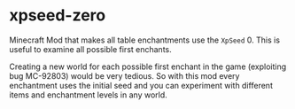 # xpseed-zero
Minecraft Mod that makes all table enchantments use the `XpSeed` 0.
This is useful to examine all possible first enchants.

Creating a new world for each possible first enchant in the game (exploiting
bug MC-92803) would be very tedious.
So with this mod every enchantment uses the initial seed and you can
experiment with different items and enchantment levels in any world.
